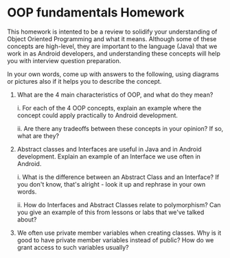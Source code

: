# OOP fundamentals Homework

This homework is intented to be a review to solidify your understanding of Object Oriented Programming and what it means. Although some of these concepts are high-level, they are important to the language (Java) that we work in as Android developers, and understanding these concepts will help you with interview question preparation.

In your own words, come up with answers to the following, using diagrams or pictures also if it helps you to describe the concept. 

1. What are the 4 main characteristics of OOP, and what do they mean? 

	i. For each of the 4 OOP concepts, explain an example where the concept could apply practically to Android development.

	ii. Are there any tradeoffs between these concepts in your opinion? If so, what are they?

2. Abstract classes and Interfaces are useful in Java and in Android development. Explain an example of an Interface we use often in Android. 

	i. What is the difference between an Abstract Class and an Interface? If you don't know, that's alright - look it up and rephrase in your own words.

	ii. How do Interfaces and Abstract Classes relate to polymorphism? Can you give an example of this from lessons or labs that we've talked about?

3. We often use private member variables when creating classes. Why is it good to have private member variables instead of public? How do we grant access to such variables usually?






